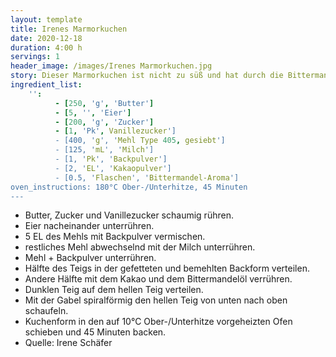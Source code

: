 ```yaml
---
layout: template
title: Irenes Marmorkuchen
date: 2020-12-18
duration: 4:00 h
servings: 1
header_image: /images/Irenes Marmorkuchen.jpg
story: Dieser Marmorkuchen ist nicht zu süß und hat durch die Bittermandel ein feines Aroma.
ingredient_list:
    '':
          - [250, 'g', 'Butter']
          - [5, '', 'Eier']
          - [200, 'g', 'Zucker']
          - [1, 'Pk', Vanillezucker']
          - [400, 'g', 'Mehl Type 405, gesiebt']
          - [125, 'mL', 'Milch']
          - [1, 'Pk', 'Backpulver']
          - [2, 'EL', 'Kakaopulver']
          - [0.5, 'Flaschen', 'Bittermandel-Aroma']
oven_instructions: 180°C Ober-/Unterhitze, 45 Minuten
---
```


- Butter, Zucker und Vanillezucker schaumig rühren.
- Eier nacheinander unterrühren.
- 5 EL des Mehls mit Backpulver vermischen.
- restliches Mehl abwechselnd mit der Milch unterrühren.
- Mehl + Backpulver unterrühren.
- Hälfte des Teigs in der gefetteten und bemehlten Backform verteilen.
- Andere Hälfte mit dem Kakao und dem Bittermandelöl verrühren.
- Dunklen Teig auf dem hellen Teig verteilen.
- Mit der Gabel spiralförmig den hellen Teig von unten nach oben schaufeln.
- Kuchenform in den auf 10°C Ober-/Unterhitze vorgeheizten Ofen schieben und 45 Minuten backen.
- Quelle: Irene Schäfer